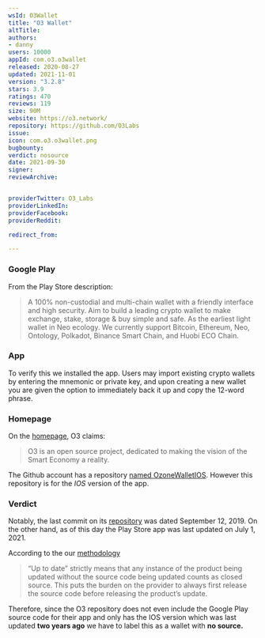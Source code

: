 ```yaml
---
wsId: O3Wallet
title: "O3 Wallet"
altTitle: 
authors:
- danny
users: 10000
appId: com.o3.o3wallet
released: 2020-08-27
updated: 2021-11-01
version: "3.2.8"
stars: 3.9
ratings: 470
reviews: 119
size: 90M
website: https://o3.network/
repository: https://github.com/O3Labs
issue: 
icon: com.o3.o3wallet.png
bugbounty: 
verdict: nosource
date: 2021-09-30
signer: 
reviewArchive:


providerTwitter: O3_Labs
providerLinkedIn: 
providerFacebook: 
providerReddit: 

redirect_from:

---
```



### Google Play
From the Play Store description:

> A 100% non-custodial and multi-chain wallet with a friendly interface and high security. Aim to build a leading crypto wallet to make exchange, stake, storage & buy simple and safe. As the earliest light wallet in Neo ecology. We currently support Bitcoin, Ethereum, Neo, Ontology, Polkadot, Binance Smart Chain, and Huobi ECO Chain.

### App
To verify this we installed the app. Users may import existing crypto wallets by entering the mnemonic or private key, and upon creating a new wallet you are given the option to immediately back it up and copy the 12-word phrase.

### Homepage
On the [homepage](https://o3.network/), O3 claims:

> O3 is an open source project, dedicated to making the vision of the Smart Economy a reality.

 The Github account has a repository [named OzoneWalletIOS](https://github.com/O3Labs/OzoneWalletIOS). However this repository is for the _IOS_ version of the app.
 
### Verdict
Notably, the last commit on its [repository](https://github.com/O3Labs/OzoneWalletIOS) was dated September 12, 2019. On the other hand, as of this day the Play Store app was last updated on July 1, 2021.

According to the our [methodology](/methodology/#nosource)

> “Up to date” strictly means that any instance of the product being updated without the source code being updated counts as closed source. This puts the burden on the provider to always first release the source code before releasing the product’s update. 

Therefore, since the O3 repository does not even include the Google Play source code for their app and only has the IOS version which was last updated __two years ago__ we have to label this as a wallet with **no source.**
